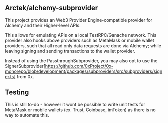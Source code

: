 ## Arctek/alchemy-subprovider

This project provides an Web3 Provider Engine-compatible provider for Alchemy and their Higher-level APIs.

This allows for emulating APIs on a local TestRPC/Ganache network.
This provider also hooks above providers such as MetaMask or mobile wallet providers, such that all read only data requests are done via Alchemy; while leaving signing and sending transactions to the wallet provider.

Instead of using the PassthroughSubprovider, you may also opt to use the SignerSubprovider[https://github.com/0xProject/0x-monorepo/blob/development/packages/subproviders/src/subproviders/signer.ts] from 0x.

## Testing

This is still to-do - however it wont be possible to write unit tests for MetaMask or mobile wallets (ex. Trust, Coinbase, imToken) as there is no way to automate this.